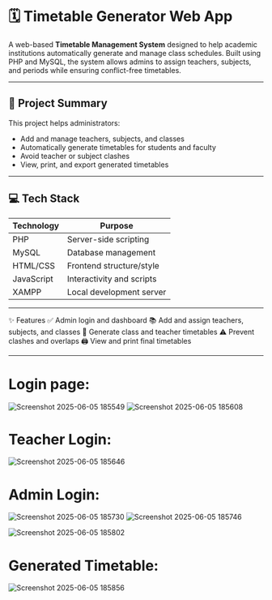 # 🗓️ Timetable Generator Web App

A web-based **Timetable Management System** designed to help academic institutions automatically generate and manage class schedules. Built using PHP and MySQL, the system allows admins to assign teachers, subjects, and periods while ensuring conflict-free timetables.

---

## 📌 Project Summary

This project helps administrators:
- Add and manage teachers, subjects, and classes
- Automatically generate timetables for students and faculty
- Avoid teacher or subject clashes
- View, print, and export generated timetables

---

## 💻 Tech Stack

| Technology | Purpose                   |
|------------|---------------------------|
| PHP        | Server-side scripting     |
| MySQL      | Database management       |
| HTML/CSS   | Frontend structure/style  |
| JavaScript | Interactivity and scripts |
| XAMPP      | Local development server  |

---


✨ Features
✅ Admin login and dashboard
📚 Add and assign teachers, subjects, and classes
📅 Generate class and teacher timetables
⚠️ Prevent clashes and overlaps
🖨️ View and print final timetables

---

# Login page:

![Screenshot 2025-06-05 185549](https://github.com/user-attachments/assets/a99e14cd-5441-44a7-84fa-335e4bbeb24c)  ![Screenshot 2025-06-05 185608](https://github.com/user-attachments/assets/e6b310c0-36f0-4aee-9d7f-0822e3618924)

# Teacher Login:

![Screenshot 2025-06-05 185646](https://github.com/user-attachments/assets/6bd6f459-d88c-43aa-846b-4b653e36592d)

# Admin Login:

![Screenshot 2025-06-05 185730](https://github.com/user-attachments/assets/7e0d926b-2930-4fb0-8cc7-b3f0f5585a50)   ![Screenshot 2025-06-05 185746](https://github.com/user-attachments/assets/430dad26-e4b4-4dd2-8787-bc0522cb992c)

![Screenshot 2025-06-05 185802](https://github.com/user-attachments/assets/78ab61b5-71ff-4554-92c7-5a8987591cd7)

# Generated Timetable:

![Screenshot 2025-06-05 185856](https://github.com/user-attachments/assets/993470cd-dca7-456c-9aac-6b49297a4819)


